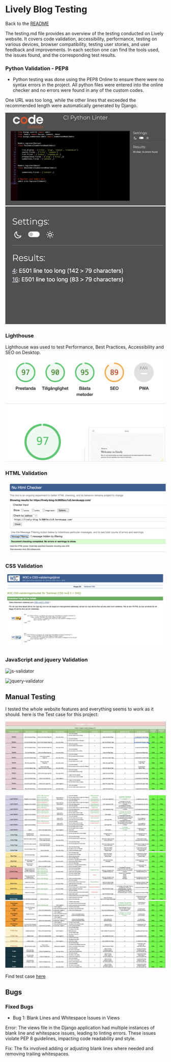 # Lively Blog Testing

Back to the [README](README.md)

The testing.md file provides an overview of the testing conducted on Lively website. 
It covers code validation, accessibility, performance, testing on various devices, browser compatibility, testing user stories, and user feedback and improvements. In each section one can find the tools used, the issues found, and the corresponding test results.
 

### Python Validation - PEP8

* Python testing was done using the PEP8 Online to ensure there were no syntax errors in the project. All python files
were entered into the online checker and no errors were found in any of the custom codes.

One URL was too long, while the other lines that exceeded the recommended length were automatically generated by Django.

![result](assets/readme/screenshots/pep8.png)
![result](assets/readme/screenshots/toolong.png)


### Lighthouse

Lighthouse was used to test Performance, Best Practices, Accessibility and SEO on Desktop.

![lighthouse](assets/readme/screenshots/lighthouse.png)

### HTML Validation

![html-check-validator](assets/readme/screenshots/html.png)

### CSS Validation

![css-validator](assets/readme/screenshots/w3c.png)


### JavaScript and jquery Validation

![js-validator](https://github.com/soukasamadi/Smoothies-blog/assets/131408125/9595a2fd-1f34-4331-ac18-de23a3b9c79b)

![jquery-validator](https://github.com/soukasamadi/Smoothies-blog/assets/131408125/e7c7c4e3-8dc8-4859-9275-9966673979e9)


## Manual Testing

I tested the whole website features and everything seems to work as it should.
here is the Test case for this project: 

![test1](assets/readme/screenshots/test1.png)

![test2](assets/readme/screenshots/test2.png)
![test3](assets/readme/screenshots/test3.png)
![test4](assets/readme/screenshots/test4.png)

Find test case [here](https://docs.google.com/spreadsheets/d/1D6TdwZwfZ7mVyK9X_Vib12rzuCj9LZSZBPsawDiswSs/edit?usp=sharing)


## Bugs
### Fixed Bugs

* Bug 1: Blank Lines and Whitespace Issues in Views

Error: The views file in the Django application had multiple instances of blank line and whitespace issues, leading to linting errors. These issues violate PEP 8 guidelines, impacting code readability and style.

Fix: The fix involved adding or adjusting blank lines where needed and removing trailing whitespaces. 






